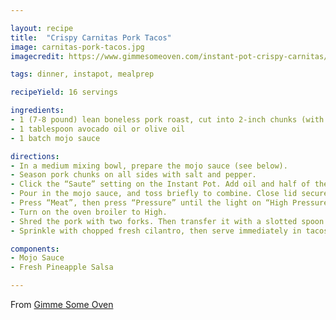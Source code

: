 ```yaml
---

layout: recipe
title:  "Crispy Carnitas Pork Tacos"
image: carnitas-pork-tacos.jpg
imagecredit: https://www.gimmesomeoven.com/instant-pot-crispy-carnitas/

tags: dinner, instapot, mealprep

recipeYield: 16 servings

ingredients:
- 1 (7-8 pound) lean boneless pork roast, cut into 2-inch chunks (with excess fat trimmed off) fine sea salt and freshly-cracked black pepper
- 1 tablespoon avocado oil or olive oil
- 1 batch mojo sauce

directions:
- In a medium mixing bowl, prepare the mojo sauce (see below).
- Season pork chunks on all sides with salt and pepper.
- Click the “Saute” setting on the Instant Pot. Add oil and half of the pork, and sear — turning every 45-60 seconds or so — until the pork is browned on all sides. Transfer pork to a separate clean plate, and repeat with the other half of the pork, searing until browned on all sides. Press “Cancel” to turn off the heat.
- Pour in the mojo sauce, and toss briefly to combine. Close lid securely and set vent to “Sealing”.
- Press “Meat”, then press “Pressure” until the light on “High Pressure” lights up, then adjust the up/down arrows until time reads 30 minutes. Cook. Then let the pressure release naturally, about 15 minutes. Carefully turn the vent to “Venting”, just to release any extra pressure that might still be in there. Then remove the lid.
- Turn on the oven broiler to High.
- Shred the pork with two forks. Then transfer it with a slotted spoon to a large baking sheet. Spoon about a third of the leftover juices evenly on top of the pork. Then broil for 4-5 minutes, or until the edges of the pork begin browning and crisping up. Remove the sheet from the oven, then ladle a remaining third of the juices from the Instant Pot evenly over the pork, and then give it a good toss with some tongs. Broil for an additional 5 minutes to get the meat even more crispy. Then remove and ladle the final third of the juices over the pork, and toss to combine.
- Sprinkle with chopped fresh cilantro, then serve immediately in tacos, burritos, salads, or whatever sounds good to you! Or, refrigerate pork in a sealed container for up to 3 days, or freeze for up to 3 months.

components:
- Mojo Sauce
- Fresh Pineapple Salsa

---
```


From [Gimme Some Oven](https://www.gimmesomeoven.com/instant-pot-crispy-carnitas/)
